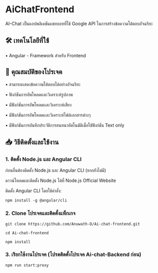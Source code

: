 # AiChatFrontend

AI-Chat เป็นแอปพลิเคชันแชทบอทที่ใช้ Google API ในการสร้างข้อความโต้ตอบอัจฉริยะ

## 🛠 เทคโนโลยีที่ใช้

•  Angular - Framework สำหรับ Frontend

## 📌 คุณสมบัติของโปรเจค

• สามารถเเสดงข้อความโต้ตอบได้อย่างอัจฉริยะ

• ฟังก์ชันการอัพโหลดเเละวิเคราะห์รูปภาพ

• มีฟังก์ชันการอัพโหลดเเละวิเคราะห์เสียง

• มีฟังก์ชันการอัพโหลดเเละวิเคราะห์ไฟล์เอกสารต่างๆ

• มีฟังก์ชันการบันทึกประวัติการสนทนาอัตโนมัติเมื่อใช้ฟังก์ชัน Text only


## 📥 วิธีติดตั้งและใช้งาน

### 1. ติดตั้ง Node.js และ Angular CLI

ก่อนอื่นต้องติดตั้ง Node.js และ Angular CLI (หากยังไม่มี)

ดาวน์โหลดและติดตั้ง Node.js ได้ที่ Node.js Official Website

ติดตั้ง Angular CLI โดยใช้คำสั่ง:

```
npm install -g @angular/cli
```

### 2. Clone โปรเจคและติดตั้งแพ็กเกจ

```
git clone https://github.com/Anuwath-D/Ai-chat-frontend.git

cd Ai-chat-frontend

npm install
```

### 3. เรียกใช้งานโปรเจค  (โปรดติดตั้งโปรเจค Ai-chat-Backend ก่อน)

```
npm run start:proxy
```


